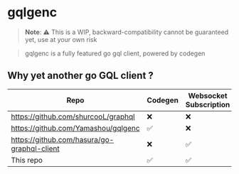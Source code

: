 # gqlgenc

> **Note**: ⚠️ This is a WIP, backward-compatibility cannot be guaranteed yet, use at your own risk

> gqlgenc is a fully featured go gql client, powered by codegen 

## Why yet another go GQL client ?

| Repo                                        | Codegen | Websocket Subscription |
|---------------------------------------------|---------|------------------------|
| https://github.com/shurcooL/graphql         | ❌      | ❌                      |
| https://github.com/Yamashou/gqlgenc         | ✅      | ❌                      |
| https://github.com/hasura/go-graphql-client | ❌      | ✅                      |
| This repo                                   | ✅      | ✅                      |
